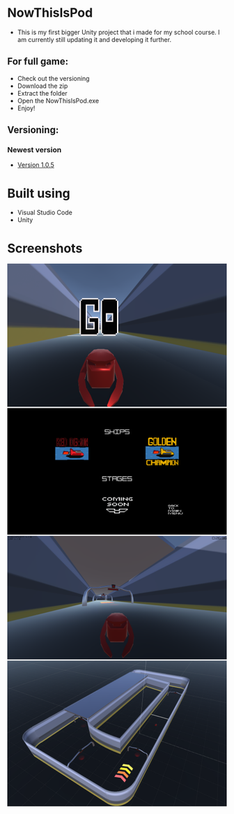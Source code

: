 # NowThisIsPod

* This is my first bigger Unity project that i made for my school course. I am currently still updating it and developing it further.

## For full game:
* Check out the versioning
* Download the zip
* Extract the folder
* Open the NowThisIsPod.exe
* Enjoy!


## Versioning:
### Newest version
* [Version 1.0.5](https://github.com/MMIK0/NowThisIsPod/releases/tag/v1.0.5)


# Built using
* Visual Studio Code
* Unity

# Screenshots

<img src="images/go.png">
<img src="images/menu.png" >
<img src="images/rata.png">
<img src="images/rata2.png">

